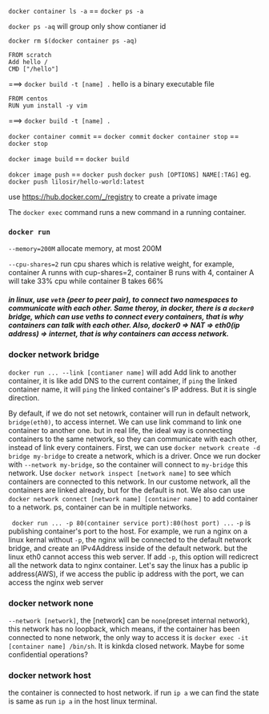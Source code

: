 `docker container ls -a` == `docker ps -a`

`docker ps -aq` will group only show contianer id

`docker rm $(docker container ps -aq)` 

```
FROM scratch
Add hello /
CMD ["/hello"]
```
===> ```docker build -t [name] .```
hello is a binary executable file

```
FROM centos
RUN yum install -y vim
```
===> `docker build -t [name] .`


```docker container commit``` == ```docker commit``` ```docker container stop``` == ```docker stop``` 

```docker image build``` == ```docker build```


```dokcer image push``` == ```docker push```
```docker push [OPTIONS] NAME[:TAG]``` eg. ```docker push lilosir/hello-world:latest```

use https://hub.docker.com/_/registry to create a private image


The ```docker exec``` command runs a new command in a running container.

### ```docker run```

```--memory=200M``` allocate memory, at most 200M

```--cpu-shares=2``` run cpu shares which is relative weight, for example, container A runns with cup-shares=2, container B runs with 4, container A will take 33% cpu while container B takes 66%

##### in linux, use ```veth``` (peer to peer pair), to connect two namespaces to communicate with each other. Same theroy, in docker, there is a ```docker0``` bridge, which can use veths to connect every containers, that is why containers can talk with each other. Also, docker0 => NAT => eth0(ip address) => internet, that is why containers can access network.


### docker network bridge

```docker run ... --link [contianer name]``` will add Add link to another container, it is like add DNS to the current container, if `ping` the linked container name, it will `ping` the linked container's IP address. But it is single direction. 

By default, if we do not set netowrk, container will run in default network, `bridge(eth0)`, to access internet. We can use link command to link one container to another one. but in real life, the ideal way is connecting containers to the same network, so they can communicate with each other, instead of link every containers. First, we can use ```docker network create -d bridge my-bridge``` to create a network, which is a driver. Once we run docker with ```--network my-bridge```, so the container will connect to `my-bridge` this network. Use ```docker network inspect [network name]``` to see which containers are connected to this network. In our custome network, all the containers are linked already, but for the default is not. We also can use ```docker network connect [network name] [container name]``` to add container to a network. ps, container can be in multiple networks. 

``` docker run ... -p 80(container service port):80(host port) ...``` `-p` is publishing container's port to the host. For example, we run a nginx on a linux kernal without `-p`, the nginx will be connected to the default network bridge, and create an IPv4Address inside of the default network. but the linux eth0 cannot access this web server. If add `-p`, this option will redicrect all the network data to nginx container. Let's say the linux has a public ip address(AWS), if we access the public ip address with the port, we can access the nginx web server

### docker network none
```--network [network]```, the [network] can be `none`(preset internal network), this network has no loopback, which means, if the container has been connected to none network, the only way to access it is ```docker exec -it [container name] /bin/sh```. It is kinkda closed network. Maybe for some confidential operations?

### docker network host
the container is connected to host network. if run ```ip a``` we can find the state is same as run ```ip a``` in the host linux terminal. 
